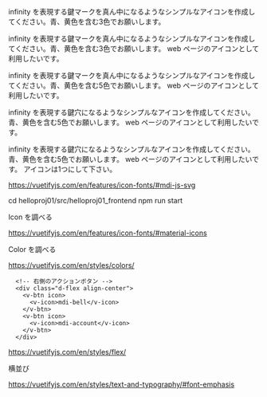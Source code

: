 

infinity を表現する鍵マークを真ん中になるようなシンプルなアイコンを作成してください。青、黄色を含む3色でお願いします。

infinity を表現する鍵マークを真ん中になるようなシンプルなアイコンを作成してください。青、黄色を含む3色でお願いします。 web ページのアイコンとして利用したいです。

infinity を表現する鍵マークを真ん中になるようなシンプルなアイコンを作成してください。青、黄色を含む5色でお願いします。 web ページのアイコンとして利用したいです。

infinity を表現する鍵穴になるようなシンプルなアイコンを作成してください。青、黄色を含む5色でお願いします。 web ページのアイコンとして利用したいです。

infinity を表現する鍵穴になるようなシンプルなアイコンを作成してください。青、黄色を含む5色でお願いします。 web ページのアイコンとして利用したいです。 アイコンは1つにして下さい。


https://vuetifyjs.com/en/features/icon-fonts/#mdi-js-svg


cd helloproj01/src/helloproj01_frontend
npm run start






Icon を調べる

https://vuetifyjs.com/en/features/icon-fonts/#material-icons


Color を調べる

https://vuetifyjs.com/en/styles/colors/




      <!-- 右側のアクションボタン -->
      <div class="d-flex align-center">
        <v-btn icon>
          <v-icon>mdi-bell</v-icon>
        </v-btn>
        <v-btn icon>
          <v-icon>mdi-account</v-icon>
        </v-btn>
      </div>


https://vuetifyjs.com/en/styles/flex/

横並び

https://vuetifyjs.com/en/styles/text-and-typography/#font-emphasis


